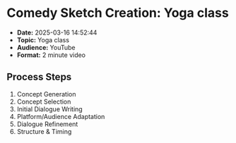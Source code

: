 # Comedy Sketch Creation: Yoga class

- **Date:** 2025-03-16 14:52:44
- **Topic:** Yoga class
- **Audience:** YouTube
- **Format:** 2 minute video

## Process Steps

1. Concept Generation
2. Concept Selection
3. Initial Dialogue Writing
4. Platform/Audience Adaptation
5. Dialogue Refinement
6. Structure & Timing
